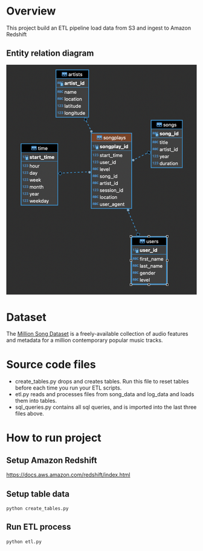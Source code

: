 # Overview

This project build an ETL pipeline load data from S3 and ingest to Amazon Redshift

## Entity relation diagram
![image info](./document/ER_diagram.png)

# Dataset
The [Million Song Dataset](http://millionsongdataset.com/) is a freely-available collection of audio features and metadata for a million contemporary popular music tracks.

# Source code files
- create_tables.py drops and creates tables. Run this file to reset tables before each time you run your ETL scripts.
- etl.py reads and processes files from song_data and log_data and loads them into tables.
- sql_queries.py contains all sql queries, and is imported into the last three files above.

# How to run project

## Setup  Amazon Redshift
https://docs.aws.amazon.com/redshift/index.html
## Setup table data
```
python create_tables.py
```

## Run ETL process
```
python etl.py
```

